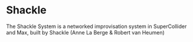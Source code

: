 # Shackle
The Shackle System is a networked improvisation system in SuperCollider and Max, built by Shackle (Anne La Berge &amp; Robert van Heumen)
